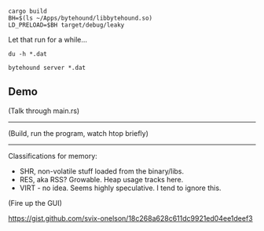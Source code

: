 

```
cargo build
BH=$(ls ~/Apps/bytehound/libbytehound.so)                                                        
LD_PRELOAD=$BH target/debug/leaky
```

Let that run for a while...

```
du -h *.dat
```

```
bytehound server *.dat
```

## Demo

(Talk through main.rs)

---

(Build, run the program, watch htop briefly)

---

Classifications for memory:

- SHR, non-volatile stuff loaded from the binary/libs.
- RES, aka RSS? Growable. Heap usage tracks here.
- VIRT - no idea. Seems highly speculative. I tend to ignore this.

(Fire up the GUI)

https://gist.github.com/svix-onelson/18c268a628c611dc9921ed04ee1deef3